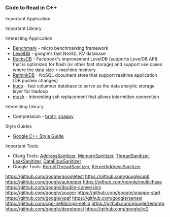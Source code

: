 ### Code to Read in C++

Important Application

Important Library

Interesting Application

- [Benchmark](https://github.com/google/benchmark) - micro benchmarking framework
- [LevelDB](https://github.com/google/leveldb) - google's fast NoSQL KV database
- [RocksDB](https://github.com/facebook/rocksdb) - Facebook's improvement LevelDB (supports LevelDB API) that is optimized for flash (or other fast storage) and support use cases where the data size > machine memory
- [RethinkDB](https://github.com/rethinkdb/rethinkdb) - NoSQL dcoument store that support realtime application (DB pushes changes)
- [kudu](https://github.com/apache/incubator-kudu) - fast columnar database to serve as the data analytic 
storage layer for Hadoop
- [mosh](https://github.com/mobile-shell/mosh) - interesting ssh replacement that allows intermitten connection

Interesting Library

- Compression - [brotli](https://github.com/google/brotli), [snappy](https://github.com/google/snappy)

Style Guides

- [Google C++ Style Guide](https://google.github.io/styleguide/cppguide.html)

Important Tools

- Clang Tools: [AddressSanitizer](http://clang.llvm.org/docs/AddressSanitizer.html), [MemorySanitizer](http://clang.llvm.org/docs/MemorySanitizer.html), [ThreadSanitizer](http://clang.llvm.org/docs/ThreadSanitizer.html), [LeakSanitizer](http://clang.llvm.org/docs/LeakSanitizer.html),
[DataFlowSanitizer](http://clang.llvm.org/docs/DataFlowSanitizer.html)
- Google Tools: [KernelThreadSanitizer](https://github.com/google/ktsan), [KernelAddressSanitizer](https://github.com/google/kasan)

https://github.com/google/googletest
https://github.com/google/upb
https://github.com/google/autopiper
https://github.com/google/multichase
https://github.com/google/double-conversion
https://github.com/google/souper
https://github.com/google/snappy-start
https://github.com/google/xpaf
https://github.com/google/sensei
https://github.com/cpp-netlib/cpp-netlib
https://github.com/google/redgrep
https://github.com/google/deepboost
https://github.com/google/re2

